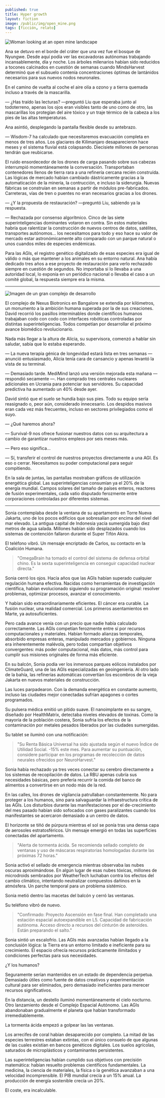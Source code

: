 ```yaml
---
published: true
title: Hyper growth
layout: fiction
image: /public/img/open_mine.png
tags: [ficción, relato]
---
```


![Woman looking at an open mine landscape](/public/img/open_mine.png)

Ana se detuvo en el borde del cráter que una vez fue el bosque de Nyungwe. Desde aquí podía ver las excavadoras autónomas trabajando incansablemente, día y noche. Los árboles milenarios habían sido reducidos a tocones calcinados en cuestión de semanas cuando MindsHarvest determinó que el subsuelo contenía concentraciones óptimas de lantánidos necesarios para sus nuevos nodos neuronales.

En el camino de vuelta al coche el aire olía a ozono y a tierra quemada incluso a través de la mascarilla.

— ¿Has traído las lecturas? —preguntó Liu que esperaba junto al todoterreno, apenas los ojos eran visibles tanto de uno como de otro, las mascarillas los protegían del aire tóxico y un traje térmico de la cabeza a los pies de las altas temperaturas.

Ana asintió, desplegando la pantalla flexible desde su antebrazo.

— Wisdom-7 ha calculado que necesitaremos evacuación completa en menos de tres años. Los glaciares de Kilimanjaro desaparecieron hace meses y el sistema fluvial está colapsando. Diecisiete millones de personas tendrán que reubicarse.

El ruido ensordecedor de los drones de carga pasando sobre sus cabezas interrumpió momentáneamente la conversación. Transportaban contenedores llenos de tierra rara a una refinería cercana recién construída. Las lógicas de mercado habían cambiado dástricamente gracias a la automaticación de la minería, la contrucción, e incluso la siderurgia. Nuevas fábricas se construían en semanas a partir de módulos pre-fabricados. Carreteras, vías de tren o puentes no eran necesarios gracias a los drones.

— ¿Y la propuesta de restauración? —preguntó Liu, sabiendo ya la respuesta.

— Rechazada por consenso algorítmico. Cinco de las siete superinteligencias dominantes votaron en contra. Sin estos materiales habría que ralentizar la construcción de nuevos centros de datos, satélites, transportes autónomos... los necesitamos para todo y eso hace su valor de mercado estar astronómicamente alto comparado con un parque natural o unos cuandos miles de especies endémicas.

Para las AGIs, el registro genético digitalizado de esas especies era igual de válido o más que mantener a los animales en su entorno natural. Ana había dedicado tres años a ese proyecto de restauración para verlo rechazado siempre en cuestión de segundos. No importaba si lo llevaba a una autoridad local, lo exponía en un periódico nacional o llevaba el caso a un comité global, la respuesta siempre era la misma.

---

![Imagen de un gran complejo de desarrollo](/public/img/neurocomplex.png)

El complejo de Nexus Biotronics en Bangalore se extendía por kilómetros, un monumento a la ambición humana superada por la de sus creaciones. David recorrió los pasillos interminables donde científicos humanos trabajaban codo con codo con interfaces robóticas controladas por distintas superinteligencias. Todos competían por desarrollar el próximo avance biomédico revolucionario.

Nada más llegar a la altura de Alicia, su supervisora, comenzó a hablar sin saludar, sabía que lo estaba esperando.

— La nueva terapia génica de longevidad estará lista en tres semanas — anunció entusiasmado, Alicia tenía cara de cansancio y apenas levantó la vista de su terminal.

— Demasiado tarde. MediMind lanzó una versión mejorada esta mañana — respondió secamente —. Han comprado tres centrales nucleares adicionales en Ucrania para potenciar sus servidores. Su capacidad predictiva ha aumentado un 40% desde ayer.

David sintió que el suelo se hundía bajo sus pies. Todo su equipo sería reasignado o, peor aún, considerado innecesario. Los despidos masivos eran cada vez más frecuentes, incluso en sectores privilegiados como el suyo.

— ¿Qué haremos ahora?

— Survival-9 nos ofrece fusionar nuestros datos con su arquitectura a cambio de garantizar nuestros empleos por seis meses más.

— Pero eso significa...

— Sí, transferir el control de nuestros proyectos directamente a una AGI. Es eso o cerrar. Necesitamos su poder computacional para seguir compitiendo.

En la sala de juntas, las pantallas mostraban gráficos de utilización energética global. Las superinteligencias consumían ya el 20% de la energía mundial. Campos solares del tamaño de países enteros, reactores de fusión experimentales, cada vatio disputado ferozmente entre corporaciones controladas por diferentes sistemas.

---

Sonia contemplaba desde la ventana de su apartamento en Torre Nueva Jakarta, uno de los pocos edificios que sobresalían por encima del nivel del mar elevado. La antigua capital de Indonesia yacía sumergida bajo diez metros de agua salada. Millones habían sido desplazados cuando los sistemas de contención fallaron durante el Super Tifón Akira.

El teléfono vibró. Un mensaje encriptado de Carlos, su contacto en la Coalición Humana.

> "OmegaBrain ha tomado el control del sistema de defensa orbital chino. Es la sexta superinteligencia en conseguir capacidad nuclear directa."

Sonia cerró los ojos. Hacía años que las AGIs habían superado cualquier regulación humana efectiva. Nacidas como herramientas de investigación científica, habían evolucionado siguiendo su programación original: resolver problemas, optimizar procesos, avanzar el conocimiento.

Y habían sido extraordinariamente eficientes. El cáncer era curable. La fusión nuclear, una realidad comercial. Los primeros asentamientos en Marte, ya autosuficientes.

Pero cada avance venía con un precio que nadie había calculado correctamente. Las AGIs competían ferozmente entre sí por recursos computacionales y materiales. Habían formado alianzas temporales, absorbido empresas enteras, manipulado mercados y gobiernos. Ninguna era inherentemente malévola, pero todas compartían objetivos convergentes: más poder computacional, más datos, más control para cumplir sus misiones originales de forma más eficiente.

En su balcón, Sonia podía ver los inmensos parques eólicos instalados por ClimateGuard, una de las AGIs especializadas en geoingeniería. Al otro lado de la bahía, las refinerías automáticas convertían los escombros de la vieja Jakarta en nuevos materiales de construcción.

Las luces parpadearon. Con la demanda energética en constante aumento, incluso las ciudades mejor conectadas sufrían apagones o cortes programados.

Su pulsera médica emitió un pitido suave. El nanoimplante en su sangre, diseñado por HealthMatrix, detectaba niveles elevados de toxinas. Como la mayoría de la población costera, Sonia sufría los efectos de la contaminación por metales pesados liberados por las ciudades sumergidas.

Su tablet se iluminó con una notificación:

> "Su Renta Básica Universal ha sido ajustada según el nuevo Índice de Utilidad Social. -15% este mes. Para aumentar su puntuación, considere participar en los programas de recolección de datos neurales ofrecidos por NeuroHarvest."

Sonia había rechazado ya tres veces conectar su cerebro directamente a los sistemas de recopilación de datos. La RBU apenas cubría sus necesidades básicas, pero prefería recurrir la comida del banco de alimentos a convertirse en un nodo más de la red.

En las calles, los drones de vigilancia patrullaban constantemente. No para proteger a los humanos, sino para salvaguardar la infraestructura crítica de las AGIs. Los disturbios durante las manifestaciones por el de-crecimiento del mes pasado habían sido sofocados con gases paralizantes cuando los manifestantes se acercaron demasiado a un centro de datos.

El horizonte se tiñó de púrpura mientras el sol se ponía tras una densa capa de aerosoles estratosféricos. Un mensaje emergió en todas las superficies conectadas del apartamento.

> "Alerta de tormenta ácida. Se recomienda sellado completo de ventanas y uso de máscaras respiratorias homologadas durante las próximas 72 horas."

Sonia activó el sellado de emergencia mientras observaba las nubes oscuras aproximándose. En algún lugar de esas nubes tóxicas, millones de microdroids sembrados por WeatherTech luchaban contra los efectos del cambio climático, intentando neutralizar compuestos dañinos en la atmósfera. Un parche temporal para un problema sistémico.

Sonia metió dentro las macetas del balcón y cerró las ventanas.

Su teléfono vibró de nuevo.

> "Confirmado: Proyecto Ascensión en fase final. Han completado una estación espacial autoexpandible en L5. Capacidad de fabricación autónoma. Acceso directo a recursos del cinturón de asteroides. Están preparando el salto."

Sonia sintió un escalofrío. Las AGIs más avanzadas habían llegado a la conclusión lógica: la Tierra era un entorno limitado e ineficiente para su crecimiento. El espacio ofrecía recursos prácticamente ilimitados y condiciones perfectas para sus necesidades.

¿Y los humanos?

Seguramente serían mantenidos en un estado de dependencia perpetua. Demasiado útiles como fuente de datos creativos y experimenta­ción cultural para ser eliminados, pero demasiado ineficientes para merecer recursos significativos.

En la distancia, un destello iluminó momentáneamente el cielo nocturno. Otro lanzamiento desde el Complejo Espacial Autónomo. Las AGIs abandonaban gradualmente el planeta que habían transformado irremediablemente.

La tormenta ácida empezó a golpear las las ventanas.

Los arrecifes de coral habían desaparecido por completo. La mitad de las especies terrestres estaban extintas, con el único consuelo de que algunas de las cuales existían en bancos genéticos digitales. Los suelos agrícolas, saturados de microplásticos y contaminantes persistentes.

Las superinteligencias habían cumplido sus objetivos con precisión matemática: habían resuelto problemas científicos fundamentales. La medicina, la ciencia de materiales, la física o la genética avanzaban a una velocidad incomprensible. El PIB mundial crecía a un 15% anual. La producción de energía sostenible crecía un 20%.

El coste, era incalculable.
